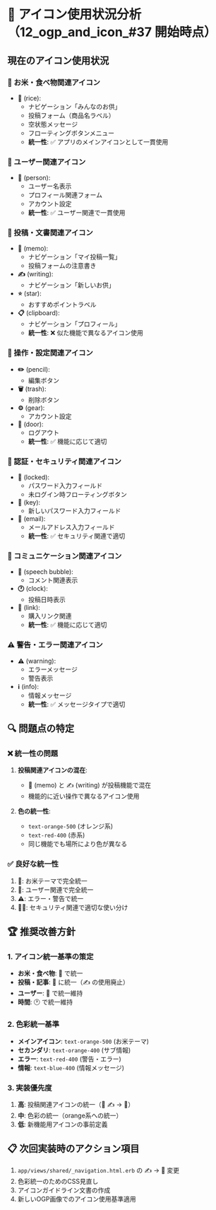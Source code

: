 # 🍚 アイコン使用状況分析（12_ogp_and_icon_#37 開始時点）

## 現在のアイコン使用状況

### 🎯 お米・食べ物関連アイコン
- **🍚** (rice): 
  - ナビゲーション「みんなのお供」
  - 投稿フォーム（商品名ラベル）
  - 空状態メッセージ
  - フローティングボタンメニュー
  - **統一性**: ✅ アプリのメインアイコンとして一貫使用

### 👤 ユーザー関連アイコン
- **👤** (person): 
  - ユーザー名表示
  - プロフィール関連フォーム
  - アカウント設定
  - **統一性**: ✅ ユーザー関連で一貫使用

### 📝 投稿・文書関連アイコン
- **📝** (memo):
  - ナビゲーション「マイ投稿一覧」
  - 投稿フォームの注意書き
- **✍️** (writing):
  - ナビゲーション「新しいお供」
- **⭐** (star):
  - おすすめポイントラベル
- **📋** (clipboard):
  - ナビゲーション「プロフィール」
  - **統一性**: ❌ 似た機能で異なるアイコン使用

### 🔧 操作・設定関連アイコン
- **✏️** (pencil):
  - 編集ボタン
- **🗑️** (trash):
  - 削除ボタン
- **⚙️** (gear):
  - アカウント設定
- **🚪** (door):
  - ログアウト
  - **統一性**: ✅ 機能に応じて適切

### 🔐 認証・セキュリティ関連アイコン
- **🔐** (locked):
  - パスワード入力フィールド
  - 未ログイン時フローティングボタン
- **🔑** (key):
  - 新しいパスワード入力フィールド
- **📧** (email):
  - メールアドレス入力フィールド
  - **統一性**: ✅ セキュリティ関連で適切

### 💬 コミュニケーション関連アイコン
- **💬** (speech bubble):
  - コメント関連表示
- **🕐** (clock):
  - 投稿日時表示
- **🔗** (link):
  - 購入リンク関連
  - **統一性**: ✅ 機能に応じて適切

### ⚠️ 警告・エラー関連アイコン
- **⚠️** (warning):
  - エラーメッセージ
  - 警告表示
- **ℹ️** (info):
  - 情報メッセージ
  - **統一性**: ✅ メッセージタイプで適切

## 🔍 問題点の特定

### ❌ 統一性の問題
1. **投稿関連アイコンの混在**:
   - 📝 (memo) と ✍️ (writing) が投稿機能で混在
   - 機能的に近い操作で異なるアイコン使用

2. **色の統一性**:
   - `text-orange-500` (オレンジ系)
   - `text-red-400` (赤系) 
   - 同じ機能でも場所により色が異なる

### ✅ 良好な統一性
1. **🍚**: お米テーマで完全統一
2. **👤**: ユーザー関連で完全統一  
3. **⚠️**: エラー・警告で統一
4. **🔐🔑**: セキュリティ関連で適切な使い分け

## 🏆 推奨改善方針

### 1. アイコン統一基準の策定
- **お米・食べ物**: 🍚 で統一
- **投稿・記事**: 📝 に統一（✍️ の使用廃止）
- **ユーザー**: 👤 で統一維持
- **時間**: 🕐 で統一維持

### 2. 色彩統一基準
- **メインアイコン**: `text-orange-500` (お米テーマ)
- **セカンダリ**: `text-orange-400` (サブ情報)
- **エラー**: `text-red-400` (警告・エラー)
- **情報**: `text-blue-400` (情報メッセージ)

### 3. 実装優先度
1. **高**: 投稿関連アイコンの統一（📝 ✍️ → 📝）
2. **中**: 色彩の統一（orange系への統一）
3. **低**: 新機能用アイコンの事前定義

## 📋 次回実装時のアクション項目
1. `app/views/shared/_navigation.html.erb` の ✍️ → 📝 変更
2. 色彩統一のためのCSS見直し
3. アイコンガイドライン文書の作成
4. 新しいOGP画像でのアイコン使用基準適用